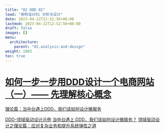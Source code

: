 ```yaml
---
title: "02 DDD 02"
lead: "架构设计01 分析与设计"
date: 2023-04-22T12:52:56+08:00
lastmod: 2023-04-22T12:52:56+08:00
draft: false
images: []
menu:
  architecture:
    parent: "02.analysis-and-design"
weight: 1003
toc: true
---
```


# [如何一步一步用DDD设计一个电商网站（一）—— 先理解核心概念](https://www.cnblogs.com/Zachary-Fan/p/5991674.html)
[理论篇：当中台遇上DDD，我们该如何设计微服务](http://www.voycn.com/article/lilunpiandangzhongtaiyushangdddwomengairuheshejiweifuwu)

[DDD-领域驱动设计示例](https://www.codetd.com/article/8855463)
[当中台遇上 DDD，我们该如何设计微服务？](https://www.infoq.cn/article/7QgXyp4Jh3-5Pk6LydWw)
[领域驱动设计之理论篇：应对复杂业务和提升系统弹性之道](https://www.infoq.cn/article/goF6SKzuzxEwjAdrljuf)
